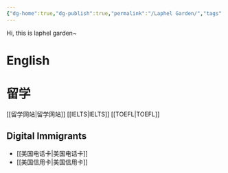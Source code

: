 ```yaml
---
{"dg-home":true,"dg-publish":true,"permalink":"/Laphel Garden/","tags":["gardenEntry"],"dgPassFrontmatter":true,"created":"2023-04-22T11:14:19.123+08:00","updated":"2023-04-22T15:55:52.085+08:00"}
---
```



Hi, this is laphel garden~



# English




# 留学

[[留学网站\|留学网站]]
[[IELTS\|IELTS]]
[[TOEFL\|TOEFL]]

## Digital Immigrants

- [[美国电话卡\|美国电话卡]]
- [[美国信用卡\|美国信用卡]]
